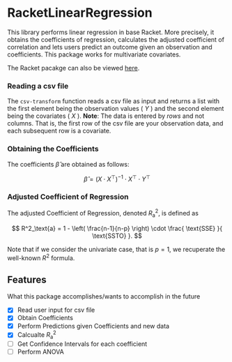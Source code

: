 # RacketLinearRegression
This library performs linear regression in base Racket.
More precisely, it obtains the coefficients of regression, calculates the adjusted coefficient of correlation and lets users predict an outcome given an observation and coefficients.
This package works for multivariate covariates.

The Racket pacakge can also be viewed [here](https://pkgd.racket-lang.org/pkgn/package/linear-regression).

### Reading a csv file
The `csv-transform` function reads a csv file as input and returns a list with the first element being the observation values ( $Y$ ) and the second element being the covariates ( $X$ ).
**Note**: The data is entered by *rows* and not columns. That is, the first row of the csv file are your observation data, and each subsequent row is a covariate.

### Obtaining the Coefficients
The coefficients $\hat{\beta}$ are obtained as follows:

$$ \hat{\beta} = (X \cdot X^\top)^{-1} \cdot X^\top \cdot Y^\top $$

### Adjusted Coefficient of Regression
The adjusted Coefficient of Regression, denoted $R^2_\text{a}$, is defined as

$$ R^2_\text{a} =  1 - \left( \frac{n-1}{n-p} \right) \cdot \frac{ \text{SSE} }{ \text{SSTO} }. $$

Note that if we consider the univariate case, that is $p = 1$, we recuperate the well-known $R^2$ formula.


## Features
What this package accomplishes/wants to accomplish in the future
- [x] Read user input for csv file
- [x] Obtain Coefficients
- [x] Perform Predictions given Coefficients and new data
- [x] Calcualte $R^2_{\text{a}}$
- [ ] Get Confidence Intervals for each coefficient
- [ ] Perform ANOVA
